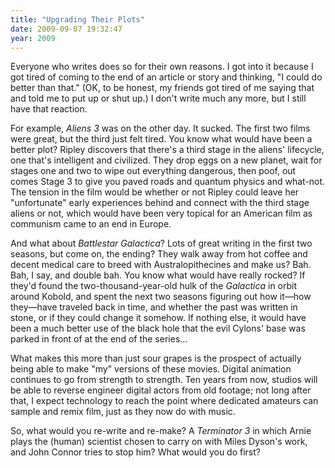 ```yaml
---
title: "Upgrading Their Plots"
date: 2009-09-07 19:32:47
year: 2009
---
```

Everyone who writes does so for their own reasons. I got into it because I got tired of coming to the end of an article or story and thinking, "I could do better than that." (OK, to be honest, my friends got tired of me saying that and told me to put up or shut up.) I don't write much any more, but I still have that reaction.

For example, <em>Aliens 3</em> was on the other day. It sucked. The first two films were great, but the third just felt tired. You know what would have been a better plot? Ripley discovers that there's a third stage in the aliens' lifecycle, one that's intelligent and civilized. They drop eggs on a new planet, wait for stages one and two to wipe out everything dangerous, then poof, out comes Stage 3 to give you paved roads and quantum physics and what-not. The tension in the film would be whether or not Ripley could leave her "unfortunate" early experiences behind and connect with the third stage aliens or not, which would have been very topical for an American film as communism came to an end in Europe.

And what about <em>Battlestar Galactica</em>? Lots of great writing in the first two seasons, but come on, the ending? They walk away from hot coffee and decent medical care to breed with Australopithecines and make us? Bah. Bah, I say, and double bah. You know what would have really rocked? If they'd found the two-thousand-year-old hulk of the <em>Galactica</em> in orbit around Kobold, and spent the next two seasons figuring out how it—how they—have traveled back in time, and whether the past was written in stone, or if they could change it somehow. If nothing else, it would have been a much better use of the black hole that the evil Cylons' base was parked in front of at the end of the series…

What makes this more than just sour grapes is the prospect of actually being able to make "my" versions of these movies. Digital animation continues to go from strength to strength. Ten years from now, studios will be able to reverse engineer digital actors from old footage; not long after that, I expect technology to reach the point where dedicated amateurs can sample and remix film, just as they now do with music.

So, what would you re-write and re-make? A <em>Terminator 3</em> in which Arnie plays the (human) scientist chosen to carry on with Miles Dyson's work, and John Connor tries to stop him? What would you do first?
